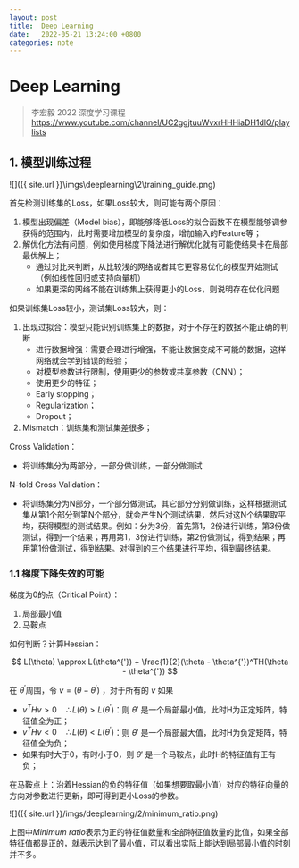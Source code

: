```yaml
---
layout:	post
title:	Deep Learning
date:   2022-05-21 13:24:00 +0800
categories: note
---
```


# Deep Learning 

> 李宏毅 2022 深度学习课程 https://www.youtube.com/channel/UC2ggjtuuWvxrHHHiaDH1dlQ/playlists

## 1. 模型训练过程

![]({{ site.url }}\imgs\deeplearning\2\training_guide.png)

首先检测训练集的Loss，如果Loss较大，则可能有两个原因：

1. 模型出现偏差（Model bias），即能够降低Loss的拟合函数不在模型能够调参获得的范围内，此时需要增加模型的复杂度，增加输入的Feature等；
2. 解优化方法有问题，例如使用梯度下降法进行解优化就有可能使结果卡在局部最优解上；
   - 通过对比来判断，从比较浅的网络或者其它更容易优化的模型开始测试（例如线性回归或支持向量机）
   - 如果更深的网络不能在训练集上获得更小的Loss，则说明存在优化问题

如果训练集Loss较小，测试集Loss较大，则：

1. 出现过拟合：模型只能识别训练集上的数据，对于不存在的数据不能正确的判断
   - 进行数据增强：需要合理进行增强，不能让数据变成不可能的数据，这样网络就会学到错误的经验；
   - 对模型参数进行限制，使用更少的参数或共享参数（CNN）；
   - 使用更少的特征；
   - Early stopping；
   - Regularization；
   - Dropout；
2. Mismatch：训练集和测试集差很多；

Cross Validation：

- 将训练集分为两部分，一部分做训练，一部分做测试

N-fold Cross Validation：

- 将训练集分为N部分，一个部分做测试，其它部分分别做训练，这样根据测试集从第1个部分到第N个部分，就会产生N个测试结果，然后对这N个结果取平均，获得模型的测试结果。例如：分为3份，首先第1，2份进行训练，第3份做测试，得到一个结果；再用第1，3份进行训练，第2份做测试，得到结果；再用第1份做测试，得到结果。对得到的三个结果进行平均，得到最终结果。

### 1.1 梯度下降失效的可能

梯度为0的点（Critical Point）：

1. 局部最小值
2. 马鞍点

如何判断？计算Hessian：

$$
L(\theta) \approx L(\theta^{'}) + \frac{1}{2}(\theta - \theta^{'})^TH(\theta - \theta^{'})
$$

在 $\theta^{'}$周围，令 $v = (\theta - \theta^{'})$ ，对于所有的 $v$ 如果

- $v^THv > 0 \quad \therefore L(\theta) > L(\theta^{'})$：则 $\theta{'}$ 是一个局部最小值，此时H为正定矩阵，特征值全为正；
- $v^THv < 0 \quad \therefore L(\theta) < L(\theta^{'})$：则 $\theta{'}$ 是一个局部最大值，此时H为负定矩阵，特征值全为负；
- 如果有时大于0，有时小于0，则 $\theta{'}$ 是一个马鞍点，此时H的特征值有正有负；

在马鞍点上：沿着Hessian的负的特征值（如果想要取最小值）对应的特征向量的方向对参数进行更新，即可得到更小Loss的参数。

![]({{ site.url }}/imgs/deeplearning/2/minimum_ratio.png)

上图中*Minimum ratio*表示为正的特征值数量和全部特征值数量的比值，如果全部特征值都是正的，就表示达到了最小值，可以看出实际上能达到局部最小值的时刻并不多。









